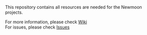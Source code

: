 This repository contains all resources are needed for the Newmoon projects.

For more information, please check [Wiki](https://github.com/pingdong/newmoon.infrastructure/wiki)
<br />
For issues, please check [Issues](https://github.com/pingdong/newmoon.infrastructure/issues)